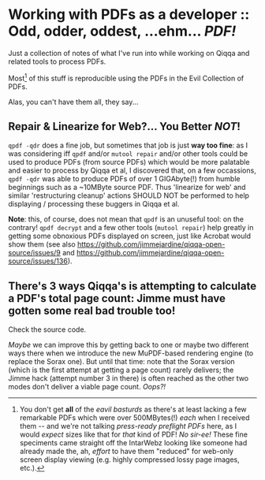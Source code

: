 
# Working with PDFs as a developer :: Odd, odder, oddest, ...ehm... *PDF!*

Just a collection of notes of what I've run into while working on Qiqqa and related tools to process PDFs.

Most[^not100pct] of this stuff is reproducible using the PDFs in the Evil Collection of PDFs. 

[^not100pct]: You don't get **all** of the *eavil basturds* as there's at least lacking a few remarkable PDFs which were over 500MBytes(!) *each* when I received them -- and we're not talking *press-ready preflight PDFs* here, as I would *expect* sizes like that for *that* kind of PDF! *No sir-ee!* These fine speciments came straight off the IntarWebz looking like someone had already made the, ah, *effort* to have them "reduced" for web-only screen display viewing (e.g. highly compressed lossy page images, etc.).

Alas, you can't have them all, they say...




## Repair & Linearize for Web?... You Better *NOT*!

`qpdf -qdr` does a fine job, but sometimes that job is just **way too fine**: as I was considering iff `qpdf` and/or `mutool repair` and/or other tools could be used to produce PDFs (from source PDFs) which would be more palatable and easier to process by Qiqqa et al, I discovered that, on a few occassions, `qpdf -qdr` was able to produce PDFs of over 1 GIGAbyte(!) from humble beginnings such as a ~10MByte source PDF. Thus 'linearize for web' and similar 'restructuring cleanup' actions SHOULD NOT be performed to help displaying / processing these buggers in Qiqqa et al.

**Note**: this, of course, does not mean that `qpdf` is an unuseful tool: on the contrary! `qpdf decrypt` and a few other tools (`mutool repair`) help greatly in getting some obnoxious PDFs displayed on screen, just like Acrobat would show them (see also https://github.com/jimmejardine/qiqqa-open-source/issues/9 and https://github.com/jimmejardine/qiqqa-open-source/issues/136).





## There's 3 ways Qiqqa's is attempting to calculate a PDF's total page count: Jimme must have gotten some real bad trouble too!

Check the source code.

*Maybe* we can improve this by getting back to one or maybe two different ways there when we introduce the new MuPDF-based rendering engine (to replace the Sorax one). But until that time: note that the Sorax version (which is the first attempt at getting a page count) rarely delivers; the Jimme hack (attempt number 3 in there) is often reached as the other two modes don't deliver a viable page count. *Oops?!*





